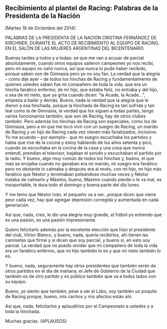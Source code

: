 Recibimiento al plantel de Racing: Palabras de la Presidenta de la Nación
-------------------------------------------------------------------------

[Martes 16 de Diciembre del 2014]

PALABRAS DE LA PRESIDENTA DE LA NACIÓN CRISTINA FERNÁNDEZ DE KIRCHNER,
DURANTE EL ACTO DE RECIBIMIENTO AL EQUIPO DE RACING, EN EL SALÓN DE LAS
MUJERES ARGENTINAS DEL BICENTENARIO.

Buenas tardes a todos y a todas: sé que me van a acusar de parcial
absolutamente, cuando otros equipos salieron campeones yo nos recibí,
pero mi equipo no salió nunca, así que nunca lo pude haber recibido,
porque saben son de Gimnasia pero yo no soy fan. La verdad que la
alegría – como dije ayer – de todos los hinchas de Racing y
fundamentalmente de quienes ustedes saben fue mi compañero de toda la
vida, que era un hincha fanático enfermo; de mi hijo, que estaba feliz,
no entraba y del hijo, o sea de mi nieto, que ya grita cuando dicen: “la
Acade, la Acade…”, empieza a bailar y demás. Bueno, nada la verdad que
la alegría que le dieron a esa hinchada, porque la hinchada de Racing es
tan sufrida y tan leal como la de Gimnasia, la verdad que los siguen a
todas partes, tengo varios funcionarios también, que son de Racing, hay
de otros clubes también. Pero además los hinchas de Racing son
especiales, como los de Gimnasia, pero a mí que me tocó vivir con un
suegro de Racing, un marido de Racing y un hijo de Racing cada vez
vienen más fanatizados, inclusive. Yo me acuerdo – por ejemplo-  que mi
suegro escuchaba los partidos y había que irse de la cocina y estoy
hablando de los años setenta y pico, cuando se escuchaba en la cocina de
la casa y una cosa que nunca entendí, prendían el televisor, bajaban el
sonido y escuchaban el partido por la radio. Y bueno, algo muy común de
todos los hinchas y, bueno, el que más se enojaba cuando no ganaban era
mi marido, mi suegro era fanático pero no obstante lo calmaba y después
era al revés, con mi hijo, mi hijo más fanático que Néstor y terminaban
peleándose muchas veces y Néstor trataba de calmarlo y Máximo, bueno,
Máximo cuando pierde o le va mal, es insoportable, le dura todo el
domingo y buena parte del día lunes.

Y me temo que Néstor Iván, el pequeño va a ser…porque dicen que viene
peor cada vez, hay que agregar depresión corregida y aumentada en cada
generación.

Así que, nada, creo, le dio una alegría muy grande, el fútbol yo
entiendo que es una pasión, es una pasión impresionante.

Quiero felicitarlo además por la excelente elección que hizo el
presidente del club, Víctor Blanco, y bueno, nada, quería recibirlos,
ahí tienen las camisetas que firmé y si dicen que soy parcial, y bueno
sí, en esto soy parcial. La verdad que no puedo olvidar que mi compañero
de toda la vida era un fanático enfermo, que mi hijo también lo es y que
mi nieto también lo es.

Y bueno, nada, seguramente hay otros presidentes que también serán de
otros partidos en el día de mañana, el Jefe de Gobierno de la Ciudad que
también es de otro partido y es público también que va a todos lados con
su equipo.

Bueno, yo siento que también, pese a ser el Lobo, soy también un poquito
de Racing porque, bueno, mis cariños y mis afectos están ahí.

Así que, nada, felicitarlos y aplaudirlos por el Campeonato a ustedes y
a toda la hinchada.

Muchas gracias. (APLAUSOS)   
